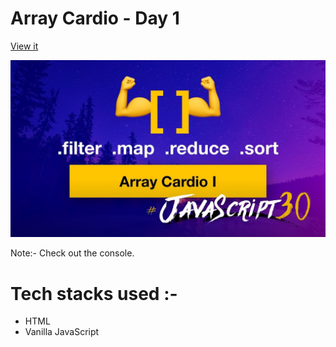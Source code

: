 # Array Cardio - Day 1
[View it](https://arraycardioday1.netlify.app/) </br>

<img src="https://raw.githubusercontent.com/Sapna2001/JavaSript30/master/Array%20Cardio%20-%20Day%201/img.jpg">

Note:- Check out the console.

# Tech stacks used :-
- HTML
- Vanilla JavaScript


